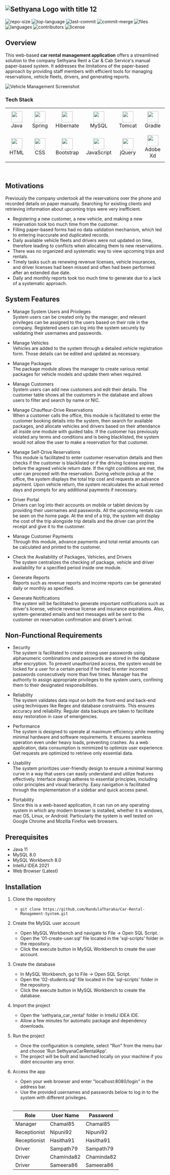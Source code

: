 ![Sethyana Logo with title 12](https://github.com/RandulaTharaka/Car-Rental-Management-System/assets/60685092/cd5eb713-acec-4c34-8c5c-05695dd37bd8)
---
![repo-size](https://img.shields.io/github/repo-size/RandulaTharaka/Car-Rental-Management-System)
![top-language](https://img.shields.io/github/languages/top/RandulaTharaka/Car-Rental-Management-System)
![last-commit](https://img.shields.io/github/last-commit/RandulaTharaka/Car-Rental-Management-System)
![commit-merge](https://img.shields.io/github/commit-status/RandulaTharaka/Car-Rental-Management-System/main/8d835e2)
![files](https://img.shields.io/github/directory-file-count/RandulaTharaka/Car-Rental-Management-System)
![languages](https://img.shields.io/github/languages/count/RandulaTharaka/Car-Rental-Management-System)
![contributors](https://img.shields.io/github/contributors/RandulaTharaka/Car-Rental-Management-System)
![license](https://img.shields.io/github/license/RandulaTharaka/Car-Rental-Management-System)



## Overview
This web-based **car rental management application** offers a streamlined solution to the company Sethyana Rent a Car & Cab Service's manual paper-based system. It addresses the limitations of the paper-based approach by providing staff members with efficient tools for managing reservations, vehicle fleets, drivers, and generating reports.

![Vehicle Management Screenshot](https://github.com/RandulaTharaka/Car-Rental-Management-System/assets/60685092/5d41b653-aeab-4433-91e9-99c71f474aa1)

### Tech Stack
<table>
  <tr>
    <td align="center" width="100" style="padding: 10px;">
      <img src="https://cdn.jsdelivr.net/gh/devicons/devicon/icons/java/java-original.svg" width="35" height="35" />
      <br>Java
    </td>
    <td align="center" width="100" style="padding: 10px;">
      <img src="https://cdn.jsdelivr.net/gh/devicons/devicon/icons/spring/spring-original.svg" width="35" height="35" />
      <br>Spring
    </td>
    <td align="center" width="100" style="padding: 10px;">
      <img src="https://www.svgrepo.com/show/353874/hibernate.svg" width="35" height="35" />
      <br>Hibernate
    </td>
    <td align="center" width="100" style="padding: 10px;">
      <img src="https://cdn.jsdelivr.net/gh/devicons/devicon/icons/mysql/mysql-original.svg" width="35" height="35" />
      <br>MySQL
    </td>
    <td align="center" width="100" style="padding: 10px;">
      <img src="https://cdn.jsdelivr.net/gh/devicons/devicon/icons/tomcat/tomcat-original.svg" width="35" height="35" />
      <br>Tomcat
    </td>
    <td align="center" width="100" style="padding: 10px;">
      <img src="https://cdn.jsdelivr.net/gh/devicons/devicon/icons/gradle/gradle-plain.svg" width="35" height="35" />
      <br>Gradle
    </td>
  </tr>
  <tr>
    <td align="center" width="100" style="padding: 10px;">
      <img src="https://cdn.jsdelivr.net/gh/devicons/devicon/icons/html5/html5-original.svg" width="35" height="35" />
      <br>HTML
    </td>
    <td align="center" width="100" style="padding: 10px;">
      <img src="https://cdn.jsdelivr.net/gh/devicons/devicon/icons/css3/css3-original.svg" width="35" height="35"/>
      <br>CSS
    </td>
    <td align="center" width="100" style="padding: 10px;">
      <img src="https://cdn.jsdelivr.net/gh/devicons/devicon/icons/bootstrap/bootstrap-original.svg" width="35" height="35" />
      <br>Bootstrap
    </td>
    <td align="center" width="100" style="padding: 10px;">
      <img src="https://cdn.jsdelivr.net/gh/devicons/devicon/icons/javascript/javascript-original.svg" width="35" height="35" />
      <br>JavaScript
    </td>
    <td align="center" width="100" style="padding: 10px;">
      <img src="https://cdn.jsdelivr.net/gh/devicons/devicon/icons/jquery/jquery-original.svg" width="35" height="35" />
      <br>jQuery
    </td>
    <td align="center" width="100" style="padding: 10px;">
      <img src="https://cdn.jsdelivr.net/gh/devicons/devicon/icons/xd/xd-line.svg" width="35" height="35" />
      <br>Adobe Xd
    </td>
  </tr>
</table></br>

## Motivations

Previously the company undertook all the reservations over the phone and recorded details on paper manually. Searching for existing clients and retrieving information about upcoming trips were very inefficient.

- Registering a new customer, a new vehicle, and making a new reservation took too much time from the customer.
- Filling paper-based forms had no data validation mechanism, which led to entering inaccurate and duplicated records.
- Daily available vehicle fleets and drivers were not updated on time, therefore leading to conflicts when allocating them to new reservations.
- There was no organized and systematic way to view upcoming trips and rentals.
- Timely tasks such as renewing revenue licenses, vehicle insurances, and driver licenses had been missed and often had been performed after an extended due date.
- Daily and monthly reports took too much time to generate due to a lack of a systematic approach.


## System Features

- Manage System Users and Privileges
  <br> System users can be created only by the manager, and relevant privileges can be assigned to the users based on their role in the company. Registered users can log into the system securely by validating their usernames and passwords.

- Manage Vehicles
  <br> Vehicles are added to the system through a detailed vehicle registration form. Those details can be edited and updated as necessary.

- Manage Packages
  <br> The package module allows the manager to create various rental packages for vehicle models and update them when required.

- Manage Customers
  <br> System users can add new customers and edit their details. The customer table shows all the customers in the database and allows users to filter and search by name or NIC.

- Manage Chauffeur-Drive Reservations
  <br> When a customer calls the office, this module is facilitated to enter the customer booking details into the system, then search for available packages, and allocate vehicles and drivers based on their attendance all inside one module with guided tabs. If the customer has previously violated any terms and conditions and is being blacklisted, the system would not allow the user to make a reservation for that customer.

- Manage Self-Drive Reservations
  <br> This module is facilitated to enter customer reservation details and then checks if the customer is blacklisted or if the driving license expires before the agreed vehicle return date. If the right conditions are met, the user can proceed with the reservation. During vehicle pickup at the office, the system displays the total trip cost and requests an advance payment. Upon vehicle return, the system recalculates the actual rented days and prompts for any additional payments if necessary.

- Driver Portal
  <br> Drivers can log into their accounts on mobile or tablet devices by providing their usernames and passwords. All the upcoming rentals can be seen on the home page. At the end of a trip, the system will display the cost of the trip alongside trip details and the driver can print the receipt and give it to the customer.

- Manage Customer Payments
  <br> Through this module, advance payments and total rental amounts can be calculated and printed to the customer.

- Check the Availability of Packages, Vehicles, and Drivers
  <br> The system centralizes the checking of package, vehicle and driver availability for a specified period inside one module.

- Generate Reports
  <br> Reports such as revenue reports and income reports can be generated daily or monthly as specified.

- Generate Notifications
  <br> The system will be facilitated to generate important notifications such as driver's license, vehicle revenue license and insurance expirations. Also, system-generated emails and text messages will be sent to the customer on reservation confirmation and driver’s arrival.


## Non-Functional Requirements
- Security
  <br> The system is facilitated to create strong user passwords using alphanumeric combinations and passwords are stored in the database after encryption. To prevent unauthorized access, the system would be locked for a user for a certain period if he tried to enter incorrect passwords consecutively more than five times. Manager has the authority to assign appropriate privileges to the system users, confining them to their designated responsibilities.

- Reliability
  <br> The system validates data input on both the front-end and back-end using techniques like Regex and database constraints. This ensures accuracy and reliability. Regular data backups are taken to facilitate easy restoration in case of emergencies.

- Performance
  <br> The system is designed to operate at maximum efficiency while meeting minimal hardware and software requirements. It ensures seamless operation even under heavy loads, preventing crashes. As a web application, data consumption is minimized to optimize user experience. Get requests are optimized to retrieve only essential data.

- Usability
  <br> The system prioritizes user-friendly design to ensure a minimal learning curve in a way that users can easily understand and utilize features effectively. Interface design adheres to essential principles, including color principles and visual hierarchy. Easy navigation is facilitated through the implementation of a sidebar and quick access panel.

- Portability
  <br> Since this is a web-based application, it can run on any operating system in which any modern browser is installed, whether it is windows, mac OS, Linux, or Android. Particularly  the system is well tested on Google Chrome and Mozilla Firefox web browsers.

## Prerequisites
- Java 11
- MySQL 8.0
- MySQL Workbench 8.0
- IntelliJ IDEA 2021
- Web Browser (Latest)

## Installation 
1. Clone the repository 
    - ```git clone https://github.com/RandulaTharaka/Car-Rental-Management-System.git```
   
2. Create the MySQL user account
    - Open MySQL Workbench and navigate to File -> Open SQL Script.
    - Open the '01-create-user.sql' file located in the 'sql-scripts' folder in the repository.
    - Click the execute button in MySQL Workbench to create the user account.

3. Create the database
    - In MySQL Workbench, go to File -> Open SQL Script.
    - Open the '02-students.sql' file located in the 'sql-scripts' folder in the repository.
    - Click the execute button in MySQL Workbench to create the database.

4. Import the project
    - Open the 'sethyana_car_rental' folder in IntelliJ IDEA IDE.
    - Allow a few minutes for automatic package and dependency downloads.

5. Run the project
    - Once the configuration is complete, select "Run" from the menu bar and choose 'Run SethyanaCarRentalApp'.
    - The project will be built and launched locally on your machine if you didnt encounter any error.
   
6. Access the app
    - Open your web browser and enter "localhost:8080/login" in the address bar.
    - Use the provided usernames and passwords below to log in to the system with different privileges.
    </br>

      |     Role             |     User Name     |     Password      |
      |----------------------|-------------------|-------------------|
      |     Manager          |     Chamal85      |     Chamal85      |
      |     Receptionist     |     Nipuni92      |     Nipuni92      |
      |     Receptionist     |     Hasitha91     |     Hasitha91     |
      |     Driver           |     Sampath79     |     Sampath79     |
      |     Driver           |     Chaminda82    |     Chaminda82    |
      |     Driver           |     Sameera86     |     Sameera86     |
    
   
